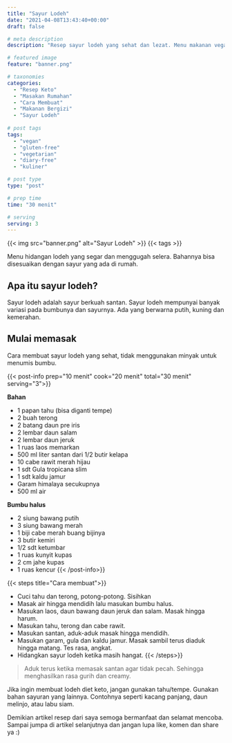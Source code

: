 ```yaml
---
title: "Sayur Lodeh"
date: "2021-04-08T13:43:40+00:00"
draft: false

# meta description
description: "Resep sayur lodeh yang sehat dan lezat. Menu makanan vegan yang menggugah selera"

# featured image
feature: "banner.png"

# taxonomies
categories:
  - "Resep Keto"
  - "Masakan Rumahan"
  - "Cara Membuat"
  - "Makanan Bergizi"
  - "Sayur Lodeh"
  
# post tags
tags:
  - "vegan"
  - "gluten-free"
  - "vegetarian"
  - "diary-free"
  - "kuliner"

# post type
type: "post"

# prep time
time: "30 menit"

# serving
serving: 3
---
```


{{< img src="banner.png" alt="Sayur Lodeh" >}}
{{< tags >}}

Menu hidangan lodeh yang segar dan menggugah selera. Bahannya bisa disesuaikan dengan sayur yang ada di rumah.

## Apa itu sayur lodeh?

Sayur lodeh adalah sayur berkuah santan. Sayur lodeh mempunyai banyak variasi pada bumbunya dan sayurnya. Ada yang berwarna putih, kuning dan kemerahan.

## Mulai memasak

Cara membuat  sayur lodeh yang sehat, tidak menggunakan minyak untuk menumis bumbu.

{{< post-info prep="10 menit" cook="20 menit" total="30 menit" serving="3">}}

__Bahan__

-   1 papan tahu (bisa diganti tempe)
-   2 buah terong
-   2 batang daun pre iris
-   2 lembar daun salam
-   2 lembar daun jeruk
-   1 ruas laos memarkan
-   500 ml liter santan dari 1/2 butir kelapa
-   10 cabe rawit merah hijau
-   1 sdt Gula tropicana slim
-   1 sdt kaldu jamur
-   Garam himalaya secukupnya
-   500 ml air

__Bumbu halus__

-   2 siung bawang putih
-   3 siung bawang merah
-   1 biji cabe merah buang bijinya
-   3 butir kemiri
-   1/2 sdt ketumbar
-   1 ruas kunyit kupas
-   2 cm jahe kupas
-   1 ruas kencur
{{< /post-info>}}

{{< steps title="Cara membuat">}}
- Cuci tahu dan terong, potong-potong. Sisihkan
- Masak air hingga mendidih lalu masukan bumbu halus.
- Masukan laos, daun bawang daun jeruk dan salam. Masak hingga harum.
- Masukan tahu, terong dan cabe rawit.
- Masukan santan, aduk-aduk masak hingga mendidih.
- Masukan garam, gula dan kaldu jamur. Masak sambil terus diaduk hingga matang. Tes rasa, angkat.
- Hidangkan sayur lodeh ketika masih hangat.
{{< /steps>}}

> Aduk terus ketika memasak santan agar tidak pecah. Sehingga menghasilkan rasa gurih dan creamy.

Jika ingin membuat lodeh diet keto, jangan gunakan tahu/tempe. Gunakan bahan sayuran yang lainnya. Contohnya seperti kacang panjang, daun melinjo, atau labu siam.

Demikian artikel resep dari saya semoga bermanfaat dan selamat mencoba. Sampai jumpa di artikel selanjutnya dan jangan lupa like, komen dan share ya :)